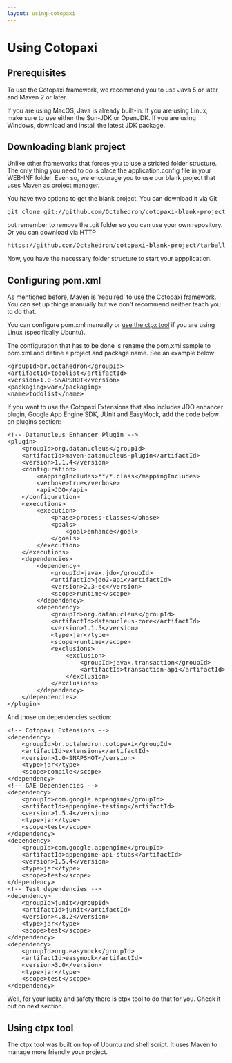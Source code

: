 ```yaml
---
layout: using-cotopaxi
---
```

# Using Cotopaxi

## Prerequisites

To use the Cotopaxi framework, we recommend you to use Java 5 or later and Maven 2 or later.

If you are using MacOS, Java is already built-in. If you are using Linux, make sure to use either the Sun-JDK or OpenJDK. If you are using Windows, download and install the latest JDK package.

## Downloading blank project

Unlike other frameworks that forces you to use a stricted folder structure. The only thing you need to do is place the application.config file in your WEB-INF folder. Even so, we encourage you to use our blank project that uses Maven as project manager.

You have two options to get the blank project. You can download it via Git

<pre class="prettyprint">
git clone git://github.com/Octahedron/cotopaxi-blank-project.git
</pre>

but remember to remove the .git folder so you can use your own repository. Or you can download via HTTP

<pre class="prettyprint">
https://github.com/Octahedron/cotopaxi-blank-project/tarball/master
</pre>

Now, you have the necessary folder structure to start your appplication. 

## Configuring pom.xml

As mentioned before, Maven is 'required' to use the Cotopaxi framework. You can set up things manually but we don't recommend neither teach you to do that.

You can configure pom.xml manually or [use the ctpx tool](#using_ctpx_tool) if you are using Linux (specifically Ubuntu).

The configuration that has to be done is rename the pom.xml.sample to pom.xml and define a project and package name. See an example below:

<pre class="prettyprint">
&lt;groupId&gt;br.octahedron&lt;/groupId&gt;
&lt;artifactId&gt;todolist&lt;/artifactId&gt;
&lt;version&gt;1.0-SNAPSHOT&lt;/version&gt;
&lt;packaging&gt;war&lt;/packaging&gt;
&lt;name&gt;todolist&lt;/name&gt;
</pre>

If you want to use the Cotopaxi Extensions that also includes JDO enhancer plugin, Google App Engine SDK, JUnit and EasyMock, add the code below on plugins section:

<pre class="prettyprint">
&lt;!-- Datanucleus Enhancer Plugin --&gt;
&lt;plugin&gt;
    &lt;groupId&gt;org.datanucleus&lt;/groupId&gt;
    &lt;artifactId&gt;maven-datanucleus-plugin&lt;/artifactId&gt;
    &lt;version&gt;1.1.4&lt;/version&gt;
    &lt;configuration&gt;
        &lt;mappingIncludes&gt;**/*.class&lt;/mappingIncludes&gt;
        &lt;verbose&gt;true&lt;/verbose&gt;
        &lt;api&gt;JDO&lt;/api&gt;
    &lt;/configuration&gt;
    &lt;executions&gt;
        &lt;execution&gt;
            &lt;phase&gt;process-classes&lt;/phase&gt;
            &lt;goals&gt;
                &lt;goal&gt;enhance&lt;/goal&gt;
            &lt;/goals&gt;
        &lt;/execution&gt;
    &lt;/executions&gt;
    &lt;dependencies&gt;
        &lt;dependency&gt;
            &lt;groupId&gt;javax.jdo&lt;/groupId&gt;
            &lt;artifactId&gt;jdo2-api&lt;/artifactId&gt;
            &lt;version&gt;2.3-ec&lt;/version&gt;
            &lt;scope&gt;runtime&lt;/scope&gt;
        &lt;/dependency&gt;
        &lt;dependency&gt;
            &lt;groupId&gt;org.datanucleus&lt;/groupId&gt;
            &lt;artifactId&gt;datanucleus-core&lt;/artifactId&gt;
            &lt;version&gt;1.1.5&lt;/version&gt;
            &lt;type&gt;jar&lt;/type&gt;
            &lt;scope&gt;runtime&lt;/scope&gt;
            &lt;exclusions&gt;
                &lt;exclusion&gt;
                    &lt;groupId&gt;javax.transaction&lt;/groupId&gt;
                    &lt;artifactId&gt;transaction-api&lt;/artifactId&gt;
                &lt;/exclusion&gt;
            &lt;/exclusions&gt;
        &lt;/dependency&gt;
    &lt;/dependencies&gt;
&lt;/plugin&gt;
</pre>

And those on dependencies section:

<pre class="prettyprint">
&lt;!-- Cotopaxi Extensions --&gt;
&lt;dependency&gt;
    &lt;groupId&gt;br.octahedron.cotopaxi&lt;/groupId&gt;
    &lt;artifactId&gt;extensions&lt;/artifactId&gt;
    &lt;version&gt;1.0-SNAPSHOT&lt;/version&gt;
    &lt;type&gt;jar&lt;/type&gt;
    &lt;scope>compile&lt;/scope&gt;
&lt;/dependency&gt;
&lt;!-- GAE Dependencies --&gt;
&lt;dependency&gt;
    &lt;groupId&gt;com.google.appengine&lt;/groupId&gt;
    &lt;artifactId&gt;appengine-testing&lt;/artifactId&gt;
    &lt;version&gt;1.5.4&lt;/version&gt;
    &lt;type&gt;jar&lt;/type&gt;
    &lt;scope&gt;test&lt;/scope&gt;
&lt;/dependency&gt;
&lt;dependency&gt;
    &lt;groupId&gt;com.google.appengine&lt;/groupId&gt;
    &lt;artifactId&gt;appengine-api-stubs&lt;/artifactId&gt;
    &lt;version&gt;1.5.4&lt;/version&gt;
    &lt;type&gt;jar&lt;/type&gt;
    &lt;scope&gt;test&lt;/scope&gt;
&lt;/dependency&gt;
&lt;!-- Test dependencies --&gt;
&lt;dependency&gt;
    &lt;groupId&gt;junit&lt;/groupId&gt;
    &lt;artifactId&gt;junit&lt;/artifactId&gt;
    &lt;version&gt;4.8.2&lt;/version&gt;
    &lt;type&gt;jar&lt;/type&gt;
    &lt;scope&gt;test&lt;/scope&gt;
&lt;/dependency&gt;
&lt;dependency&gt;
    &lt;groupId&gt;org.easymock&lt;/groupId&gt;
    &lt;artifactId&gt;easymock&lt;/artifactId&gt;
    &lt;version&gt;3.0&lt;/version&gt;
    &lt;type&gt;jar&lt;/type&gt;
    &lt;scope&gt;test&lt;/scope&gt;
&lt;/dependency&gt;
</pre>

Well, for your lucky and safety there is ctpx tool to do that for you. Check it out on next section.

## Using ctpx tool

The ctpx tool was built on top of Ubuntu and shell script. It uses Maven to manage more friendly your project.